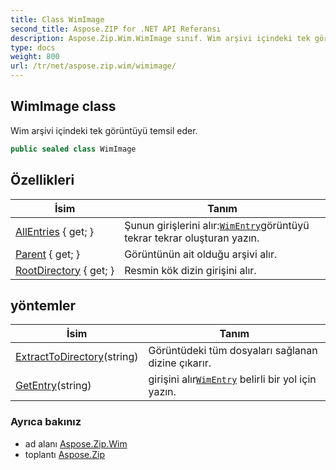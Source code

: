 ```yaml
---
title: Class WimImage
second_title: Aspose.ZIP for .NET API Referansı
description: Aspose.Zip.Wim.WimImage sınıf. Wim arşivi içindeki tek görüntüyü temsil eder.
type: docs
weight: 800
url: /tr/net/aspose.zip.wim/wimimage/
---
```

## WimImage class

Wim arşivi içindeki tek görüntüyü temsil eder.

```csharp
public sealed class WimImage
```

## Özellikleri

| İsim | Tanım |
| --- | --- |
| [AllEntries](../../aspose.zip.wim/wimimage/allentries/) { get; } | Şunun girişlerini alır:[`WimEntry`](../wimentry/)görüntüyü tekrar tekrar oluşturan yazın. |
| [Parent](../../aspose.zip.wim/wimimage/parent/) { get; } | Görüntünün ait olduğu arşivi alır. |
| [RootDirectory](../../aspose.zip.wim/wimimage/rootdirectory/) { get; } | Resmin kök dizin girişini alır. |

## yöntemler

| İsim | Tanım |
| --- | --- |
| [ExtractToDirectory](../../aspose.zip.wim/wimimage/extracttodirectory/)(string) | Görüntüdeki tüm dosyaları sağlanan dizine çıkarır. |
| [GetEntry](../../aspose.zip.wim/wimimage/getentry/)(string) | girişini alır[`WimEntry`](../wimentry/) belirli bir yol için yazın. |

### Ayrıca bakınız

* ad alanı [Aspose.Zip.Wim](../../aspose.zip.wim/)
* toplantı [Aspose.Zip](../../)


